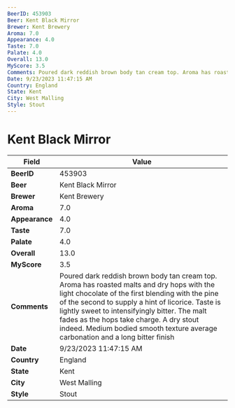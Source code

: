 ```yaml
---
BeerID: 453903
Beer: Kent Black Mirror
Brewer: Kent Brewery
Aroma: 7.0
Appearance: 4.0
Taste: 7.0
Palate: 4.0
Overall: 13.0
MyScore: 3.5
Comments: Poured dark reddish brown body tan cream top. Aroma has roasted malts and dry hops with the light chocolate of the first blending with the pine of the second to supply a hint of licorice. Taste is lightly sweet to intensifyingly bitter. The malt fades as the hops take charge. A dry stout indeed. Medium bodied smooth texture average carbonation and a long bitter finish
Date: 9/23/2023 11:47:15 AM
Country: England
State: Kent
City: West Malling
Style: Stout
---
```


# Kent Black Mirror

| Field         | Value |
|---------------|-------|
| **BeerID** | 453903 |
| **Beer** | Kent Black Mirror |
| **Brewer** | Kent Brewery |
| **Aroma** | 7.0 |
| **Appearance** | 4.0 |
| **Taste** | 7.0 |
| **Palate** | 4.0 |
| **Overall** | 13.0 |
| **MyScore** | 3.5 |
| **Comments** | Poured dark reddish brown body tan cream top. Aroma has roasted malts and dry hops with the light chocolate of the first blending with the pine of the second to supply a hint of licorice. Taste is lightly sweet to intensifyingly bitter. The malt fades as the hops take charge. A dry stout indeed. Medium bodied smooth texture average carbonation and a long bitter finish  |
| **Date** | 9/23/2023 11:47:15 AM |
| **Country** | England |
| **State** | Kent |
| **City** | West Malling |
| **Style** | Stout |
